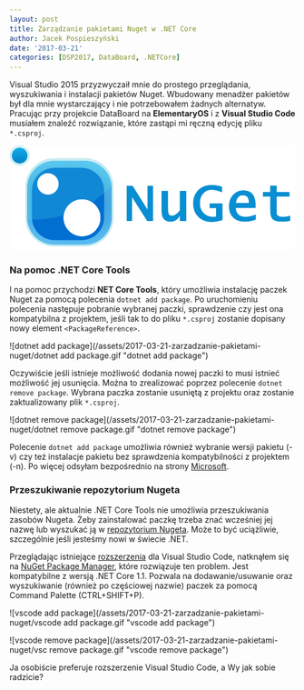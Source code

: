 ```yaml
---
layout: post
title: Zarządzanie pakietami Nuget w .NET Core
author: Jacek Pospieszyński
date: '2017-03-21'
categories: [DSP2017, DataBoard, .NETCore]
---
```

Visual Studio 2015 przyzwyczaił mnie do prostego przeglądania, wyszukiwania i instalacji pakietów Nuget. Wbudowany menadżer pakietów był dla mnie wystarczający i nie potrzebowałem żadnych alternatyw. Pracując przy projekcie DataBoard na **ElementaryOS** i z **Visual Studio Code** musiałem znaleźć rozwiązanie, które zastąpi mi ręczną edycję pliku `*.csproj`.

![nuget logo](/assets/2017-03-21-zarzadzanie-pakietami-nuget/nuget-logo.png "nuget.org")

<!--more-->

### Na pomoc .NET Core Tools

I na pomoc przychodzi **NET Core Tools**, który umożliwia instalację paczek Nuget za pomocą polecenia `dotnet add package`. Po uruchomieniu polecenia następuje pobranie wybranej paczki, sprawdzenie czy jest ona kompatybilna z projektem, jeśli tak to do pliku `*.csproj` zostanie dopisany nowy element `<PackageReference>`.

![dotnet add package](/assets/2017-03-21-zarzadzanie-pakietami-nuget/dotnet add package.gif "dotnet add package")

Oczywiście jeśli istnieje możliwość dodania nowej paczki to musi istnieć możliwość jej usunięcia. Można to zrealizować poprzez polecenie `dotnet remove package`. Wybrana paczka zostanie usuniętą z projektu oraz zostanie zaktualizowany plik `*.csproj`.

![dotnet remove package](/assets/2017-03-21-zarzadzanie-pakietami-nuget/dotnet remove package.gif "dotnet remove package")

Polecenie `dotnet add package` umożliwia również wybranie wersji pakietu (-v) czy też instalacje pakietu bez sprawdzenia kompatybilności z projektem (-n). Po więcej odsyłam bezpośrednio na strony [Microsoft](https://docs.microsoft.com/en-us/dotnet/articles/core/tools/dotnet-add-package). 


### Przeszukiwanie repozytorium Nugeta

Niestety, ale aktualnie .NET Core Tools nie umożliwia przeszukiwania zasobów Nugeta. Żeby zainstalować paczkę trzeba znać wcześniej jej nazwę lub wyszukać ją w [repozytorium Nugeta](http://www.nuget.org/). Może to być uciążliwie, szczególnie jeśli jesteśmy nowi w świecie .NET.

Przeglądając istniejące [rozszerzenia](https://marketplace.visualstudio.com/vscode) dla Visual Studio Code, natknąłem się na [NuGet Package Manager](https://marketplace.visualstudio.com/items?itemName=jmrog.vscode-nuget-package-manager), które rozwiązuje ten problem.
Jest kompatybilne z wersją .NET Core 1.1. Pozwala na dodawanie/usuwanie oraz wyszukiwanie (również po częściowej nazwie) paczek za pomocą Command Palette (CTRL+SHIFT+P).

![vscode add package](/assets/2017-03-21-zarzadzanie-pakietami-nuget/vscode add package.gif "vscode add package")

![vscode remove package](/assets/2017-03-21-zarzadzanie-pakietami-nuget/vsc remove package.gif "vscode remove package")


Ja osobiście preferuje rozszerzenie Visual Studio Code, a Wy jak sobie radzicie?